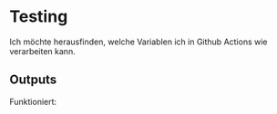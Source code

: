 # Testing
Ich möchte herausfinden, welche Variablen ich in Github Actions wie verarbeiten kann.

## Outputs

Funktioniert:
```yaml

```